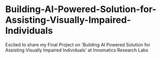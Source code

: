 # Building-AI-Powered-Solution-for-Assisting-Visually-Impaired-Individuals
Excited to share my Final Project on 'Building AI Powered Solution for Assisting Visually Impaired Individuals' at Innomatics Research Labs
